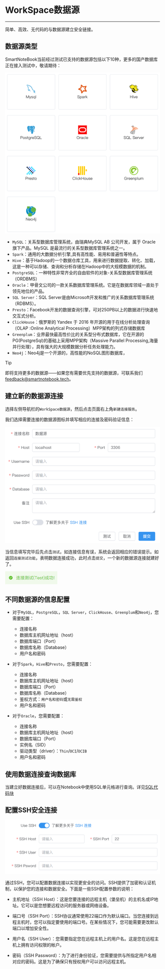# WorkSpace数据源
---
简单、高效、无代码的与数据源建立安全链接。

<!-- ![图 1](../images/ds.png)   -->
<!-- <img src="../images/ds.png"  style="width: 78%;height: 78%;" /> -->

## 数据源类型

SmartNoteBook当前经过测试已支持的数据源包括以下10种，更多的国产数据库正在接入测试中，敬请期待：

![支持的数据源类型](../images/de0cb651c474dc3ad7d477a85f010ca3d1f40f2e9dcc3bb74925c3ac617b90f9.png)  

* `MySQL`：关系型数据库管理系统，由瑞典MySQL AB 公司开发，属于 Oracle 旗下产品。MySQL 是最流行的关系型数据库管理系统之一。
* `Spark`：通用的大数据分析引擎,具有高性能、易用和普遍性等特点。
* `Hive`：基于Hadoop的一个数据仓库工具，用来进行数据提取、转化、加载，这是一种可以存储、查询和分析存储在Hadoop中的大规模数据的机制。
* `PostgreSQL`：一种特性非常齐全的自由软件的对象-关系型数据库管理系统（ORDBMS）
* `Oracle`：甲骨文公司的一款关系数据库管理系统。它是在数据库领域一直处于领先地位的产品。
* `SQL Server`：SQL Server是由Microsoft开发和推广的关系数据库管理系统（RDBMS）。
* `Presto`：Facebook开发的数据查询引擎，可对250PB以上的数据进行快速地交互式分析。
* `ClickHouse`：俄罗斯的 Yandex 于 2016 年开源的用于在线分析处理查询（OLAP :Online Analytical Processing）MPP架构的列式存储数据库
* `Greenplum`：业界最快最高性价比的关系型分布式数据库，它在开源的PG(PostgreSql)的基础上采用MPP架构（Massive Parallel Processing,海量并行处理），具有强大的大规模数据分析任务处理能力。
* `Neo4j`：Neo4j是一个开源的，高性能的NoSQL图形数据库，

> [!Tip]
> 即将支持更多的数据源——如果您有需要优先支持的数据源，可联系我们 <feedback@smartnotebook.tech>。

## 建立新的数据源连接

选择左侧导航栏的`WorkSpace数据源`，然后点击页面右上角`新建连接服务`。

我们选择需要连接的数据源图标并填写相应的连接及密码验证信息：

![图 5](../images/27a0726d1e8fb7d6418e88c4aa6ecf2b170c5fd4d2809eed683cc57c68026bb0.png) 

当信息填写完毕后先点击`测试`，如连接信息有误，系统会返回相应的错误提示。如返回`连接测试功能`，表明数据连接成功，此时点击`提交`，一个新的数据源连接就建好了。

![图 6](../images/2640c7ef5da05a8d7b83d9dc7f04374f5c0a07a8ed631f25c4c4002baf955d79.png)  

<!-- ## 编辑连接

在数据源列表中选择所需修改的数据源，修改配置信息后单击`测试`，返回成功信息后点击`提交`。 -->

## 不同数据源的信息配置

<!-- 用户可以在选择不同类型的数据源后，通过正确配置对应类型的数据库信息、数据库凭证后，完成创建数据库连接。

不同的数据源对应填写的配置项也会存在差异。 -->

- 对于`MySQL`，`PostgreSQL`，`SQL Server`，`ClickHouse`、`Greenplum`和`Neo4j`，您需要配置：

  - 连接名称
  - 数据库主机网址地址（host）
  - 数据库端口（Port）
  - 数据库名称（Database）
  - 用户名和密码

- 对于`Spark`，`Hive`和`Presto`，您需要配置：

  - 连接名称
  - 数据库主机网址地址（host）
  - 数据库端口（Port）
  - 数据库名称（Database）
  - 鉴权方式：`用户名和密码`或`无需鉴权`
  - 用户名和密码

- 对于`Oracle`，您需要配置：

  - 连接名称
  - 数据库主机网址地址（host）
  - 数据库端口（Port）
  - 实例名（SID）
  - 驱动类型（driver）：`Thin`/`OCI`/`OCIB`
  - 用户名和密码

<!-- 
备注：当数据库连接配置完成后，我们会为你生成一个数据标识，相当于该数据库的云端“唯一id”， 如 0242ac110004-11edacf8-81c84f68-a244。该数据标识你可在Notebook的侧边栏--数据资源复制获取，并可在代码中引用。参见侧边栏->数据资源 -->

## 使用数据连接查询数据库

当建立好数据连接后，可以在Notebook中使用SQL单元格进行查询。详见<a href="../NoteBook/SQL.md" title="SQL代码块">SQL代码块</a>

## 配置SSH安全连接

![图 7](../images/df9050419f6f13dc89d92e2d5c66e9921fb65161b6fdeb540cfea644bf878524.png)  


通过SSH，您可以配置数据连接以实现更安全的访问。SSH提供了加密和认证机制，以保护您的连接和数据安全。下面是一些SSH配置参数的说明：

- 主机地址（SSH Host）：这是您要连接的远程主机（堡垒机）的主机名或IP地址。它可以是您想要远程访问的服务器或网络设备。

- 端口号（SSH Port）：SSH协议通常使用22端口作为默认端口。当您连接到远程主机时，您可以指定要使用的端口号。在某些情况下，您可能需要更改默认端口以增加安全性。

- 用户名（SSH User）：您需要指定您在远程主机上的用户名。这是您在远程主机上拥有访问权限的帐户。

- 密码（SSH Password）：为了进行身份验证，您需要提供与所指定用户名相对应的密码。这是为了确保只有授权用户可以访问远程主机。


